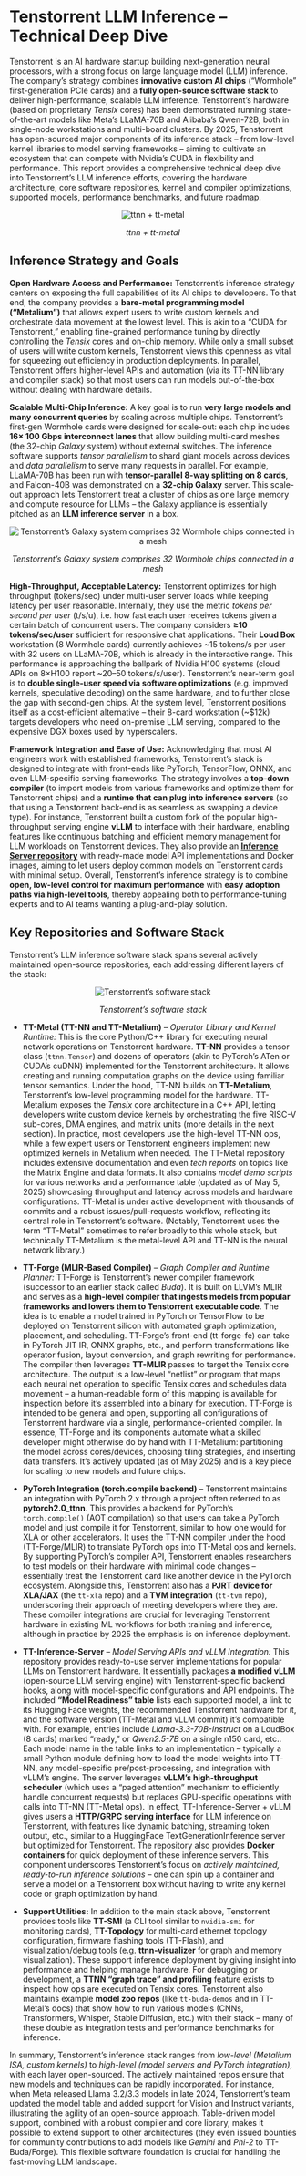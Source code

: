 # Tenstorrent LLM Inference – Technical Deep Dive

Tenstorrent is an AI hardware startup building next-generation neural processors, with a strong focus on large language model (LLM) inference. The company’s strategy combines **innovative custom AI chips** (“Wormhole” first-generation PCIe cards) and a **fully open-source software stack** to deliver high-performance, scalable LLM inference. Tenstorrent’s hardware (based on proprietary _Tensix_ cores) has been demonstrated running state-of-the-art models like Meta’s LLaMA-70B and Alibaba’s Qwen-72B, both in single-node workstations and multi-board clusters. By 2025, Tenstorrent has open-sourced major components of its inference stack – from low-level kernel libraries to model serving frameworks – aiming to cultivate an ecosystem that can compete with Nvidia’s CUDA in flexibility and performance. This report provides a comprehensive technical deep dive into Tenstorrent’s LLM inference efforts, covering the hardware architecture, core software repositories, kernel and compiler optimizations, supported models, performance benchmarks, and future roadmap.

<div align="center">
    <img src="images/Metalium-vs-TTNN.webp" alt="ttnn + tt-metal" title="ttnn + tt-metal"/>
    <p><em>ttnn + tt-metal</em></p>
</div>

## Inference Strategy and Goals

**Open Hardware Access and Performance:** Tenstorrent’s inference strategy centers on exposing the full capabilities of its AI chips to developers. To that end, the company provides a **bare-metal programming model (“Metalium”)** that allows expert users to write custom kernels and orchestrate data movement at the lowest level. This is akin to a “CUDA for Tenstorrent,” enabling fine-grained performance tuning by directly controlling the _Tensix_ cores and on-chip memory. While only a small subset of users will write custom kernels, Tenstorrent views this openness as vital for squeezing out efficiency in production deployments. In parallel, Tenstorrent offers higher-level APIs and automation (via its TT-NN library and compiler stack) so that most users can run models out-of-the-box without dealing with hardware details.

**Scalable Multi-Chip Inference:** A key goal is to run **very large models and many concurrent queries** by scaling across multiple chips. Tenstorrent’s first-gen Wormhole cards were designed for scale-out: each chip includes **16× 100 Gbps interconnect lanes** that allow building multi-card meshes (the 32-chip _Galaxy_ system) without external switches. The inference software supports _tensor parallelism_ to shard giant models across devices and _data parallelism_ to serve many requests in parallel. For example, LLaMA-70B has been run with **tensor-parallel 8-way splitting on 8 cards**, and Falcon-40B was demonstrated on a **32-chip Galaxy** server. This scale-out approach lets Tenstorrent treat a cluster of chips as one large memory and compute resource for LLMs – the Galaxy appliance is essentially pitched as an **LLM inference server** in a box.

<div align="center">
    <img src="images/Galaxy-system.webp" alt="Tenstorrent’s Galaxy system comprises 32 Wormhole chips connected in a mesh" title="Tenstorrent’s Galaxy system comprises 32 Wormhole chips connected in a mesh"/>
    <p><em>Tenstorrent’s Galaxy system comprises 32 Wormhole chips connected in a mesh</em></p>
</div>

**High-Throughput, Acceptable Latency:** Tenstorrent optimizes for high throughput (tokens/sec) under multi-user server loads while keeping latency per user reasonable. Internally, they use the metric _tokens per second per user_ (t/s/u), i.e. how fast each user receives tokens given a certain batch of concurrent users. The company considers **≥10 tokens/sec/user** sufficient for responsive chat applications. Their **Loud Box** workstation (8 Wormhole cards) currently achieves \~15 tokens/s per user with 32 users on LLaMA-70B, which is already in the interactive range. This performance is approaching the ballpark of Nvidia H100 systems (cloud APIs on 8×H100 report \~20–50 tokens/s/user). Tenstorrent’s near-term goal is to **double single-user speed via software optimizations** (e.g. improved kernels, speculative decoding) on the same hardware, and to further close the gap with second-gen chips. At the system level, Tenstorrent positions itself as a cost-efficient alternative – their 8-card workstation (\~\$12k) targets developers who need on-premise LLM serving, compared to the expensive DGX boxes used by hyperscalers.

**Framework Integration and Ease of Use:** Acknowledging that most AI engineers work with established frameworks, Tenstorrent’s stack is designed to integrate with front-ends like PyTorch, TensorFlow, ONNX, and even LLM-specific serving frameworks. The strategy involves a **top-down compiler** (to import models from various frameworks and optimize them for Tenstorrent chips) and a **runtime that can plug into inference servers** (so that using a Tenstorrent back-end is as seamless as swapping a device type). For instance, Tenstorrent built a custom fork of the popular high-throughput serving engine **vLLM** to interface with their hardware, enabling features like continuous batching and efficient memory management for LLM workloads on Tenstorrent devices. They also provide an [**Inference Server repository**](https://github.com/tenstorrent/tt-inference-server) with ready-made model API implementations and Docker images, aiming to let users deploy common models on Tenstorrent cards with minimal setup. Overall, Tenstorrent’s inference strategy is to combine **open, low-level control for maximum performance** with **easy adoption paths via high-level tools**, thereby appealing both to performance-tuning experts and to AI teams wanting a plug-and-play solution.

## Key Repositories and Software Stack

Tenstorrent’s LLM inference software stack spans several actively maintained open-source repositories, each addressing different layers of the stack:

<div align="center">
    <img src="images/tenstorrent_software_stack.webp" alt="Tenstorrent’s software stack" title="Tenstorrent’s software stack"/>
    <p><em>Tenstorrent’s software stack</em></p>
</div>

- **TT-Metal (TT-NN and TT-Metalium)** – _Operator Library and Kernel Runtime:_ This is the core Python/C++ library for executing neural network operations on Tenstorrent hardware. **TT-NN** provides a tensor class (`ttnn.Tensor`) and dozens of operators (akin to PyTorch’s ATen or CUDA’s cuDNN) implemented for the Tenstorrent architecture. It allows creating and running computation graphs on the device using familiar tensor semantics. Under the hood, TT-NN builds on **TT-Metalium**, Tenstorrent’s low-level programming model for the hardware. TT-Metalium exposes the _Tensix_ core architecture in a C++ API, letting developers write custom device kernels by orchestrating the five RISC-V sub-cores, DMA engines, and matrix units (more details in the next section). In practice, most developers use the high-level TT-NN ops, while a few expert users or Tenstorrent engineers implement new optimized kernels in Metalium when needed. The TT-Metal repository includes extensive documentation and even _tech reports_ on topics like the Matrix Engine and data formats. It also contains _model demo scripts_ for various networks and a performance table (updated as of May 5, 2025) showcasing throughput and latency across models and hardware configurations. TT-Metal is under active development with thousands of commits and a robust issues/pull-requests workflow, reflecting its central role in Tenstorrent’s software. (Notably, Tenstorrent uses the term “TT-Metal” sometimes to refer broadly to this whole stack, but technically TT-Metalium is the metal-level API and TT-NN is the neural network library.)

- **TT-Forge (MLIR-Based Compiler)** – _Graph Compiler and Runtime Planner:_ TT-Forge is Tenstorrent’s newer compiler framework (successor to an earlier stack called _Buda_). It is built on LLVM’s MLIR and serves as a **high-level compiler that ingests models from popular frameworks and lowers them to Tenstorrent executable code**. The idea is to enable a model trained in PyTorch or TensorFlow to be deployed on Tenstorrent silicon with automated graph optimization, placement, and scheduling. TT-Forge’s front-end (tt-forge-fe) can take in PyTorch JIT IR, ONNX graphs, etc., and perform transformations like operator fusion, layout conversion, and graph rewriting for performance. The compiler then leverages **TT-MLIR** passes to target the Tensix core architecture. The output is a low-level “netlist” or program that maps each neural net operation to specific Tensix cores and schedules data movement – a human-readable form of this mapping is available for inspection before it’s assembled into a binary for execution. TT-Forge is intended to be general and open, supporting all configurations of Tenstorrent hardware via a single, performance-oriented compiler. In essence, TT-Forge and its components automate what a skilled developer might otherwise do by hand with TT-Metalium: partitioning the model across cores/devices, choosing tiling strategies, and inserting data transfers. It’s actively updated (as of May 2025) and is a key piece for scaling to new models and future chips.

- **PyTorch Integration (torch.compile backend)** – Tenstorrent maintains an integration with PyTorch 2.x through a project often referred to as **pytorch2.0_ttnn**. This provides a backend for PyTorch’s `torch.compile()` (AOT compilation) so that users can take a PyTorch model and just compile it for Tenstorrent, similar to how one would for XLA or other accelerators. It uses the TT-NN compiler under the hood (TT-Forge/MLIR) to translate PyTorch ops into TT-Metal ops and kernels. By supporting PyTorch’s compiler API, Tenstorrent enables researchers to test models on their hardware with minimal code changes – essentially treat the Tenstorrent card like another device in the PyTorch ecosystem. Alongside this, Tenstorrent also has a **PJRT device for XLA/JAX** (the `tt-xla` repo) and a **TVM integration** (`tt-tvm` repo), underscoring their approach of meeting developers where they are. These compiler integrations are crucial for leveraging Tenstorrent hardware in existing ML workflows for both training and inference, although in practice by 2025 the emphasis is on inference deployment.

- **TT-Inference-Server** – _Model Serving APIs and vLLM Integration:_ This repository provides ready-to-use server implementations for popular LLMs on Tenstorrent hardware. It essentially packages **a modified vLLM** (open-source LLM serving engine) with Tenstorrent-specific backend hooks, along with model-specific configurations and API endpoints. The included **“Model Readiness” table** lists each supported model, a link to its Hugging Face weights, the recommended Tenstorrent hardware for it, and the software version (TT-Metal and vLLM commit) it’s compatible with. For example, entries include _Llama-3.3-70B-Instruct_ on a LoudBox (8 cards) marked “ready,” or _Qwen2.5-7B_ on a single n150 card, etc.. Each model name in the table links to an implementation – typically a small Python module defining how to load the model weights into TT-NN, any model-specific pre/post-processing, and integration with vLLM’s engine. The server leverages **vLLM’s high-throughput scheduler** (which uses a “paged attention” mechanism to efficiently handle concurrent requests) but replaces GPU-specific operations with calls into TT-NN (TT-Metal ops). In effect, TT-Inference-Server + vLLM gives users a **HTTP/GRPC serving interface** for LLM inference on Tenstorrent, with features like dynamic batching, streaming token output, etc., similar to a HuggingFace TextGenerationInference server but optimized for Tenstorrent. The repository also provides **Docker containers** for quick deployment of these inference servers. This component underscores Tenstorrent’s focus on _actively maintained, ready-to-run inference solutions_ – one can spin up a container and serve a model on a Tenstorrent box without having to write any kernel code or graph optimization by hand.

- **Support Utilities:** In addition to the main stack above, Tenstorrent provides tools like **TT-SMI** (a CLI tool similar to `nvidia-smi` for monitoring cards), **TT-Topology** for multi-card ethernet topology configuration, firmware flashing tools (TT-Flash), and visualization/debug tools (e.g. **ttnn-visualizer** for graph and memory visualization). These support inference deployment by giving insight into performance and helping manage hardware. For debugging or development, a **TTNN “graph trace” and profiling** feature exists to inspect how ops are executed on Tensix cores. Tenstorrent also maintains example **model zoo repos** (like `tt-buda-demos` and in TT-Metal’s docs) that show how to run various models (CNNs, Transformers, Whisper, Stable Diffusion, etc.) with their stack – many of these double as integration tests and performance benchmarks for inference.

In summary, Tenstorrent’s inference stack ranges from _low-level (Metalium ISA, custom kernels)_ to _high-level (model servers and PyTorch integration)_, with each layer open-sourced. The actively maintained repos ensure that new models and techniques can be rapidly incorporated. For instance, when Meta released Llama 3.2/3.3 models in late 2024, Tenstorrent’s team updated the model table and added support for Vision and Instruct variants, illustrating the agility of an open-source approach. Table-driven model support, combined with a robust compiler and core library, makes it possible to extend support to other architectures (they even issued bounties for community contributions to add models like _Gemini_ and _Phi-2_ to TT-Buda/Forge). This flexible software foundation is crucial for handling the fast-moving LLM landscape.
